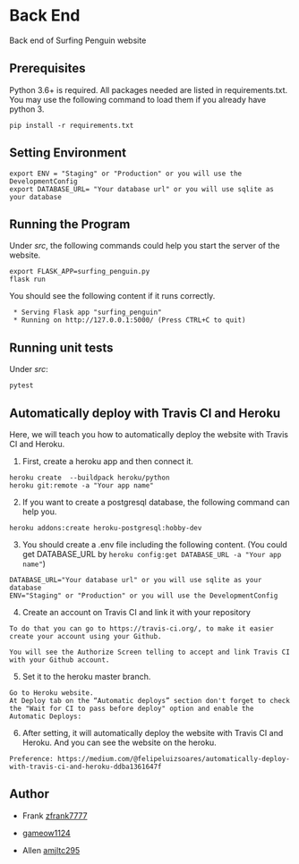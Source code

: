# Back End

Back end of Surfing Penguin website

## Prerequisites

Python 3.6+ is required.
All packages needed are listed in requirements.txt.
You may use the following command to load them if you already have python 3.
```
pip install -r requirements.txt
```

## Setting Environment

```
export ENV = "Staging" or "Production" or you will use the DevelopmentConfig
export DATABASE_URL= "Your database url" or you will use sqlite as your database
```

## Running the Program

Under *src*, the following commands could help you start the server of the website.
```
export FLASK_APP=surfing_penguin.py
flask run
```

You should see the following content if it runs correctly.
```
 * Serving Flask app "surfing_penguin"
 * Running on http://127.0.0.1:5000/ (Press CTRL+C to quit)
```

## Running unit tests

Under *src*:
```
pytest
```

## Automatically deploy with Travis CI and Heroku

Here, we will teach you how to automatically deploy the website with Travis CI
and Heroku.

1. First, create a heroku app and then connect it.
```
heroku create  --buildpack heroku/python
heroku git:remote -a "Your app name"
```

2. If you want to create a postgresql database, the following command can help you.
```
heroku addons:create heroku-postgresql:hobby-dev
```

3. You should create a .env file including the following content.
(You could get DATABASE_URL by ` heroku config:get DATABASE_URL -a "Your app name" `)
```
DATABASE_URL="Your database url" or you will use sqlite as your database
ENV="Staging" or "Production" or you will use the DevelopmentConfig
```
4. Create an account on Travis CI and link it with your repository
```
To do that you can go to https://travis-ci.org/, to make it easier create your account using your Github.

You will see the Authorize Screen telling to accept and link Travis CI with your Github account.
```
5. Set it to the heroku master branch.
```
Go to Heroku website.
At Deploy tab on the “Automatic deploys” section don't forget to check the "Wait for CI to pass before deploy" option and enable the Automatic Deploys:
```
6. After setting, it will automatically deploy the website with Travis CI
and Heroku. And you can see the website on the heroku.
```
Preference: https://medium.com/@felipeluizsoares/automatically-deploy-with-travis-ci-and-heroku-ddba1361647f
```
## Author

* Frank [zfrank7777](https://github.com/zfrank7777)

* [gameow1124](https://github.com/gameow1124)

* Allen [amjltc295](https://github.com/amjltc295)
